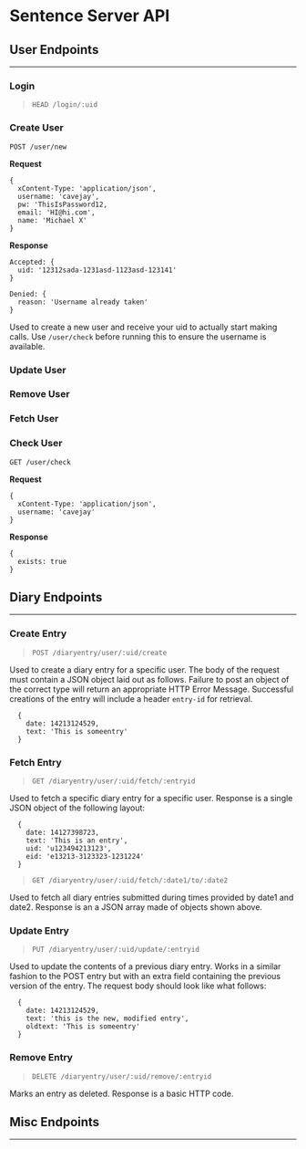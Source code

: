 # Sentence Server API

## User Endpoints ##
---

### Login

> `HEAD /login/:uid`

### Create User

  `POST /user/new`

  **Request**
  ```
  {
    xContent-Type: 'application/json',
    username: 'cavejay',
    pw: 'ThisIsPassword12,
    email: 'HI@hi.com',
    name: 'Michael X'
  }
  ```

  **Response**
  ```
  Accepted: {
    uid: '12312sada-1231asd-1123asd-123141'
  }

  Denied: {
    reason: 'Username already taken'
  }
  ```
  Used to create a new user and receive your uid to actually start making calls.
  Use `/user/check` before running this to ensure the username is available.

### Update User

### Remove User

### Fetch User

### Check User

  `GET /user/check`

  **Request**
  ```
  {
    xContent-Type: 'application/json',
    username: 'cavejay'
  }
  ```

  **Response**
  ```
  {
    exists: true
  }
  ```

## Diary Endpoints ##
---

### Create Entry

> `POST /diaryentry/user/:uid/create`

Used to create a diary entry for a specific user.
The body of the request must contain a JSON object laid out as follows.
Failure to post an object of the correct type will return an appropriate HTTP Error Message.
Successful creations of the entry will include a header `entry-id` for retrieval.

```
  {
    date: 14213124529,
    text: 'This is someentry'
  }
```

### Fetch Entry

> `GET /diaryentry/user/:uid/fetch/:entryid`

Used to fetch a specific diary entry for a specific user.
Response is a single JSON object of the following layout:

```
  {
    date: 14127398723,
    text: 'This is an entry',
    uid: 'u123494213123',
    eid: 'e13213-3123323-1231224'
  }
```

> `GET /diaryentry/user/:uid/fetch/:date1/to/:date2`

Used to fetch all diary entries submitted during times provided by date1 and date2.
Response is an a JSON array made of objects shown above.

### Update Entry

> `PUT /diaryentry/user/:uid/update/:entryid`

Used to update the contents of a previous diary entry.
Works in a similar fashion to the POST entry but with an extra field
containing the previous version of the entry.
The request body should look like what follows:

```
  {
    date: 14213124529,
    text: 'this is the new, modified entry',
    oldtext: 'This is someentry'
  }
```

### Remove Entry

> `DELETE /diaryentry/user/:uid/remove/:entryid`

Marks an entry as deleted.
Response is a basic HTTP code.

## Misc Endpoints
---
